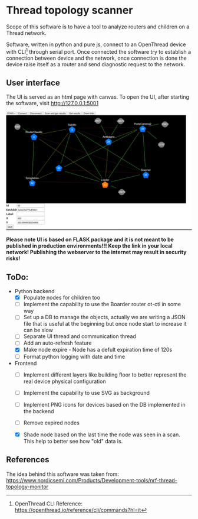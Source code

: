 # Thread topology scanner
Scope of this software is to have a tool to analyze routers and children on a Thread network.

Software, written in python and pure js, connect to an OpenThread device with CLI[^1]  through serial port. Once connected
the software try to establish a connection between device and the network, once connection is done the device raise itself
as a router and send diagnostic request to the network.

## User interface
The UI is served as an html page with canvas. 
To open the UI, after starting the software, visit http://127.0.0.1:5001

![The WebGUI](doc/img.png " The WebGUI")

**Please note UI is based on FLASK package and it is not meant to be published in production environments!!! Keep the link
in your local network! Publishing the webserver to the internet may result in security risks!**  

## ToDo:
- Python backend
  - [x] Populate nodes for children too
  - [ ] Implement the capability to use the Boarder router ot-ctl in some way
  - [ ] Set up a DB to manage the objects, actually we are writing a JSON file that is useful at the beginning but once node start to increase it can be slow
  - [ ] Separate UI thread and communication thread
  - [ ] Add an auto-refresh feature
  - [x] Make node expire - Node has a defult expiration time of 120s
  - [ ] Format python logging with date and time

- Frontend
  - [ ] Implement different layers like building floor to better represent the real device physical configuration
  - [ ] Implement the capability to use SVG as background
  - [ ] Implement PNG icons for devices based on the DB implemented in the backend
  - [ ] Remove expired nodes
  - [x] Shade node based on the last time the node was seen in a scan. This help to better see how "old" data is.



## References
The idea behind this software was taken from: https://www.nordicsemi.com/Products/Development-tools/nrf-thread-topology-monitor

[^1]: OpenThread CLI Reference: https://openthread.io/reference/cli/commands?hl=it